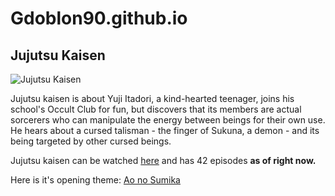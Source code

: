 # Gdoblon90.github.io
## Jujutsu Kaisen
![Jujutsu Kaisen](https://cdn.vox-cdn.com/thumbor/yly42vcGVd2c9KfBEY0b_70oa6s=/0x0:1600x900/920x613/filters:focal(672x322:928x578):format(webp)/cdn.vox-cdn.com/uploads/chorus_image/image/71741860/Jujutsu_Kaisen_season_2_01.6.jpg)

Jujutsu kaisen is about Yuji Itadori, a kind-hearted teenager, joins his school's Occult Club for fun, but discovers that its members are actual sorcerers who can manipulate the energy between beings for their own use. He hears about a cursed talisman - the finger of Sukuna, a demon - and its being targeted by other cursed beings. 

Jujutsu kaisen can be watched [here](https://www.crunchyroll.com/series/GRDV0019R/jujutsu-kaisen) and has 42 episodes **as of right now.**

Here is it's opening theme: [Ao no Sumika](https://www.youtube.com/watch?v=2c_lHmkOq0E)
